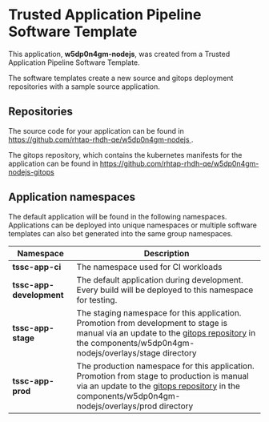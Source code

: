 # Trusted Application Pipeline Software Template

This application, **w5dp0n4gm-nodejs**, was created from a Trusted Application Pipeline Software Template.

The software templates create a new source and gitops deployment repositories with a sample source application. 

## Repositories

The source code for your application can be found in [https://github.com/rhtap-rhdh-qe/w5dp0n4gm-nodejs ](https://github.com/rhtap-rhdh-qe/w5dp0n4gm-nodejs ).
 
The gitops repository, which contains the kubernetes manifests for the application can be found in 
[https://github.com/rhtap-rhdh-qe/w5dp0n4gm-nodejs-gitops ](https://github.com/rhtap-rhdh-qe/w5dp0n4gm-nodejs-gitops ) 

## Application namespaces 

The default application will be found in the following namespaces. Applications can be deployed into unique namespaces or multiple software templates can also bet generated into the same group namespaces.  

|  Namespace   |  Description   |  
| -------- | -------- |
| **tssc-app-ci** | The namespace used for CI workloads |
| **tssc-app-development** | The default application during development. Every build will be deployed to this namespace for testing. |
| **tssc-app-stage** | The staging namespace for this application. Promotion from development to stage is manual via an update to the [gitops repository](https://github.com/rhtap-rhdh-qe/w5dp0n4gm-nodejs-gitops ) in the components/w5dp0n4gm-nodejs/overlays/stage directory |
| **tssc-app-prod** | The production namespace for this application. Promotion from stage to production is manual via an update to the [gitops repository](https://github.com/rhtap-rhdh-qe/w5dp0n4gm-nodejs-gitops ) in the components/w5dp0n4gm-nodejs/overlays/prod directory |